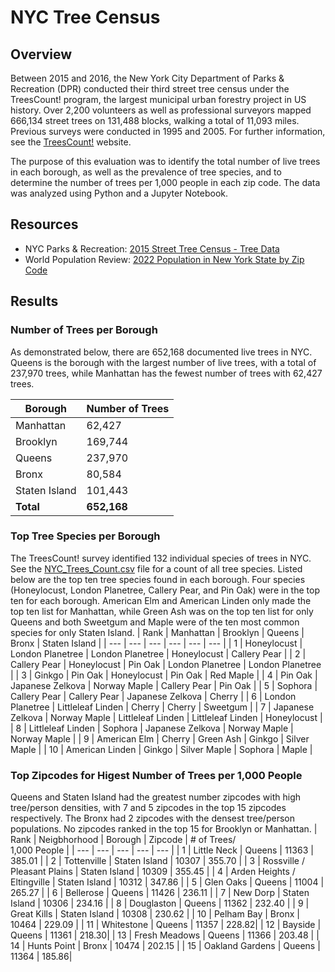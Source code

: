# NYC Tree Census

## Overview
Between 2015 and 2016, the New York City Department of Parks & Recreation (DPR) conducted their third street tree census under the TreesCount! program, the largest municipal urban forestry project in US history. Over 2,200 volunteers as well as professional surveyors mapped 666,134 street trees on 131,488 blocks, walking a total of 11,093 miles. Previous surveys were conducted in 1995 and 2005. For further information, see the [TreesCount!](https://www.nycgovparks.org/trees/treescount) website.

The purpose of this evaluation was to identify the total number of live trees in each borough, as well as the prevalence of tree species, and to determine the number of trees per 1,000 people in each zip code. The data was analyzed using Python and a Jupyter Notebook. 

## Resources
- NYC Parks & Recreation: [2015 Street Tree Census - Tree Data](https://data.cityofnewyork.us/Environment/2015-Street-Tree-Census-Tree-Data/uvpi-gqnh)
- World Population Review: [2022 Population in New York State by Zip Code](https://worldpopulationreview.com/zips/new-york)

## Results
### Number of Trees per Borough
As demonstrated below, there are 652,168 documented live trees in NYC. Queens is the borough with the largest number of live trees, with a total of 237,970 trees, while Manhattan has the fewest number of trees with 62,427 trees. 

| Borough     | Number of Trees |
| ---      | ---       |
| Manhattan | 62,427        |
| Brooklyn     | 169,744      |
| Queens | 237,970         |
| Bronx | 80,584        |
| Staten Island | 101,443         |
| **Total** | **652,168**        |


### Top Tree Species per Borough
The TreesCount! survey identified 132 individual species of trees in NYC. See the [NYC_Trees_Count.csv](https://github.com/es2681/NYC_Tree_Census/blob/main/NYC_Trees_Count.csv) file for a count of all tree species. Listed below are the top ten tree species found in each borough. Four species (Honeylocust, London Planetree, Callery Pear, and Pin Oak) were in the top ten for each borough. American Elm and American Linden only made the top ten list for Manhattan, while Green Ash was on the top ten list for only Queens and both Sweetgum and Maple were of the ten most common species for only Staten Island. 
| Rank | Manhattan | Brooklyn | Queens | Bronx | Staten Island |
| --- | --- | --- | --- | --- | --- | 
| 1 | Honeylocust | London Planetree | London Planetree | Honeylocust | Callery Pear |
| 2 | Callery Pear | Honeylocust | Pin Oak | London Planetree | London Planetree |
| 3 | Ginkgo | Pin Oak | Honeylocust | Pin Oak | Red Maple |
| 4 | Pin Oak  | Japanese Zelkova | Norway Maple | Callery Pear | Pin Oak | 
| 5 | Sophora | Callery Pear | Callery Pear | Japanese Zelkova | Cherry |
| 6 | London Planetree | Littleleaf Linden | Cherry | Cherry | Sweetgum |
| 7 | Japanese Zelkova | Norway Maple | Littleleaf Linden | Littleleaf Linden | Honeylocust |
| 8 | Littleleaf Linden | Sophora | Japanese Zelkova | Norway Maple | Norway Maple |
| 9 | American Elm | Cherry | Green Ash | Ginkgo | Silver Maple |
| 10 | American Linden | Ginkgo | Silver Maple | Sophora | Maple |


### Top Zipcodes for Higest Number of Trees per 1,000 People
Queens and Staten Island had the greatest number zipcodes with high tree/person densities, with 7 and 5 zipcodes in the top 15 zipcodes respectively. The Bronx had 2 zipcodes with the densest tree/person populations. No zipcodes ranked in the top 15 for Brooklyn or Manhattan.
| Rank  | Neigbhorhood | Borough | Zipcode | # of Trees/<br>1,000 People | 
| --- | --- | --- | --- | --- | 
| 1 | Little Neck | Queens  | 11363 | 385.01 |
| 2 | Tottenville | Staten Island | 10307 | 355.70 |
| 3 | Rossville /<br>Pleasant Plains | Staten Island | 10309 | 355.45 |
| 4 | Arden Heights /<br>Eltingville | Staten Island | 10312 | 347.86 |
| 5 | Glen Oaks | Queens | 11004 | 265.27 | 
| 6 | Bellerose | Queens | 11426 | 236.11 | 
| 7 | New Dorp | Staten Island | 10306 | 234.16 |
| 8 | Douglaston | Queens | 11362 | 232.40 |
| 9 | Great Kills | Staten Island | 10308	| 230.62 |
| 10 | Pelham Bay | Bronx | 10464 | 229.09 |
| 11 | Whitestone | Queens | 11357 | 228.82|
| 12 | Bayside | Queens | 11361 | 218.30|
| 13 | Fresh Meadows | Queens | 11366 | 203.48 |
| 14 | Hunts Point | Bronx | 10474 | 202.15 |
| 15 | Oakland Gardens | Queens | 11364 | 185.86|
